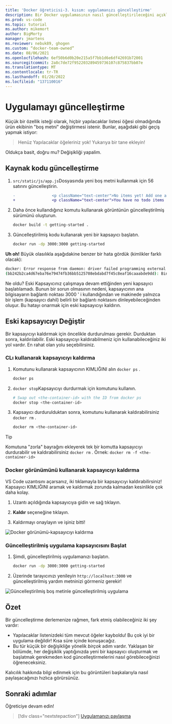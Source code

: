 ```yaml
---
title: 'Docker öğreticisi-3. kısım: uygulamanızı güncelleştirme'
description: Bir Docker uygulamasının nasıl güncelleştirileceğini açıklar.
ms.prod: vs-code
ms.topic: tutorial
ms.author: mikemort
author: BigMorty
manager: jmartens
ms.reviewer: nebuk89, ghogen
ms.custom: “docker-team-owned”
ms.date: 08/06/2021
ms.openlocfilehash: 6ef50b6d0b20e215a5f7bb1d6e6df42691b72001
ms.sourcegitcommit: 2a8c7de72f952203289459736107c875837bb07e
ms.translationtype: MT
ms.contentlocale: tr-TR
ms.lasthandoff: 01/20/2022
ms.locfileid: "137110016"
---
```

# <a name="update-the-app"></a>Uygulamayı güncelleştirme

Küçük bir özellik isteği olarak, hiçbir yapılacaklar listesi öğesi olmadığında ürün ekibinin "boş metni" değiştirmesi istenir. Bunlar, aşağıdaki gibi geçiş yapmak istiyor:

> Henüz Yapılacaklar öğeleriniz yok! Yukarıya bir tane ekleyin!

Oldukça basit, doğru mu? Değişikliği yapalim.

## <a name="update-the-source-code"></a>Kaynak kodu güncelleştirme

1. `src/static/js/app.js`Dosyasında yeni boş metni kullanmak için 56 satırını güncelleştirin.

    ```diff
    -                <p className="text-center">No items yet! Add one above!</p>
    +                <p className="text-center">You have no todo items yet! Add one above!</p>
    ```

1. Daha önce kullandığınız komutu kullanarak görüntünün güncelleştirilmiş sürümünü oluşturun.

    ```bash
    docker build -t getting-started .
    ```

1. Güncelleştirilmiş kodu kullanarak yeni bir kapsayıcı başlatın.

    ```bash
    docker run -dp 3000:3000 getting-started
    ```

**Uh oh!** Büyük olasılıkla aşağıdakine benzer bir hata gördük (kimlikler farklı olacak):

```bash
docker: Error response from daemon: driver failed programming external connectivity on endpoint laughing_burnell 
(bb242b2ca4d67eba76e79474fb36bb5125708ebdabd7f45c8eaf16caaabde9dd): Bind for 0.0.0.0:3000 failed: port is already allocated.
```

Ne oldu? Eski Kapsayıcınız çalışmaya devam ettiğinden yeni kapsayıcı başlatılamadı. Bunun bir sorun olmasının nedeni, kapsayıcının ana bilgisayarın bağlantı noktası 3000 ' i kullandığından ve makinede yalnızca bir işlem (kapsayıcı dahil) belirli bir bağlantı noktasını dinleyebileceğinden oluşur. Bu hatayı onarmak için eski kapsayıcıyı kaldırın.

## <a name="replace-the-old-container"></a>Eski kapsayıcıyı Değiştir

Bir kapsayıcıyı kaldırmak için öncelikle durdurulması gerekir. Durduktan sonra, kaldırılabilir. Eski kapsayıcıyı kaldırabilmeniz için kullanabileceğiniz iki yol vardır. En rahat olan yolu seçebilirsiniz.

### <a name="remove-a-container-using-the-cli"></a>CLı kullanarak kapsayıcıyı kaldırma

1. Komutunu kullanarak kapsayıcının KIMLIĞINI alın `docker ps` .

    ```bash
    docker ps
    ```

1. `docker stop`Kapsayıcıyı durdurmak için komutunu kullanın.

    ```bash
    # Swap out <the-container-id> with the ID from docker ps
    docker stop <the-container-id>
    ```

1. Kapsayıcı durdurulduktan sonra, komutunu kullanarak kaldırabilirsiniz `docker rm` .

    ```bash
    docker rm <the-container-id>
    ```

> [!TIP]
> Komutuna "zorla" bayrağını ekleyerek tek bir komutta kapsayıcıyı durdurabilir ve kaldırabilirsiniz `docker rm` . Örnek: `docker rm -f <the-container-id>`

### <a name="remove-a-container-using-the-docker-view"></a>Docker görünümünü kullanarak kapsayıcıyı kaldırma

VS Code uzantısını açarsanız, iki tıklamayla bir kapsayıcıyı kaldırabilirsiniz! Kapsayıcı KIMLIĞINI aramak ve kaldırmak zorunda kalmadan kesinlikle çok daha kolay.

1. Uzantı açıldığında kapsayıcıya gidin ve sağ tıklayın.

1. **Kaldır** seçeneğine tıklayın.

1. Kaldırmayı onaylayın ve işiniz bitti!

![Docker görünümü-kapsayıcıyı kaldırma](media/vs-removing-container.png)

### <a name="start-the-updated-app-container"></a>Güncelleştirilmiş uygulama kapsayıcısını Başlat

1. Şimdi, güncelleştirilmiş uygulamanızı başlatın.

    ```bash
    docker run -dp 3000:3000 getting-started
    ```

1. Üzerinde tarayıcınızı yenileyin `http://localhost:3000` ve güncelleştirilmiş yardım metninizi görmeniz gerekir!

![Güncelleştirilmiş boş metinle güncelleştirilmiş uygulama](media/todo-list-updated-empty-text.png)

## <a name="recap"></a>Özet

Bir güncelleştirme derlemenize rağmen, fark etmiş olabileceğiniz iki şey vardır:

- Yapılacaklar listenizdeki tüm mevcut öğeler kayboldu! Bu çok iyi bir uygulama değildir! Kısa süre içinde konuşacağız.
- Bu tür küçük bir değişikliğe yönelik *birçok* adım vardır. Yaklaşan bir bölümde, her değişiklik yaptığınızda yeni bir kapsayıcı oluşturmak ve başlatmak gerekmeden kod güncelleştirmelerini nasıl görebileceğinizi öğreneceksiniz.

Kalıcılık hakkında bilgi edinmek için bu görüntüleri başkalarıyla nasıl paylaşacağınızı hızlıca görürsünüz.

## <a name="next-steps"></a>Sonraki adımlar

Öğreticiye devam edin!

> [!div class="nextstepaction"]
> [Uygulamanızı paylaşma](share-your-app.md)
